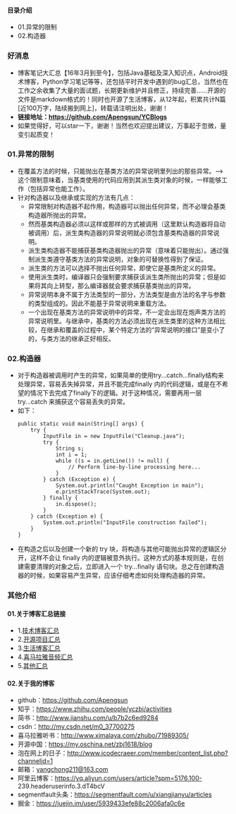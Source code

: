#### 目录介绍
- 01.异常的限制
- 02.构造器




### 好消息
- 博客笔记大汇总【16年3月到至今】，包括Java基础及深入知识点，Android技术博客，Python学习笔记等等，还包括平时开发中遇到的bug汇总，当然也在工作之余收集了大量的面试题，长期更新维护并且修正，持续完善……开源的文件是markdown格式的！同时也开源了生活博客，从12年起，积累共计N篇[近100万字，陆续搬到网上]，转载请注明出处，谢谢！
- **链接地址：https://github.com/Apengsun/YCBlogs**
- 如果觉得好，可以star一下，谢谢！当然也欢迎提出建议，万事起于忽微，量变引起质变！



### 01.异常的限制
- 在覆盖方法的时候，只能抛出在基类方法的异常说明里列出的那些异常。-->这个限制意味着，当基类使用的代码应用到其派生类对象的时候，一样能够工作（包括异常也能工作）。
- 针对构造器以及继承或实现的方法有几点：
    - 异常限制对构造器不起作用，构造器可以抛出任何异常，而不必理会基类构造器所抛出的异常。
    - 然而基类构造器必须以这样或那样的方式被调用（这里默认构造器将自动被调用）后，派生类构造器的异常说明就必须包含基类构造器的异常说明。
    - 派生类构造器不能捕获基类构造器抛出的异常（意味着只能抛出）。通过强制派生类遵守基类方法的异常说明，对象的可替换性得到了保证。
    - 派生类的方法可以选择不抛出任何异常，即使它是基类所定义的异常。
    - 使用派生类时，编译器只会强制要求捕获该派生类所抛出的异常；但是如果将其向上转型，那么编译器就会要求捕获基类抛出的异常。
    - 异常说明本身不属于方法类型的一部分，方法类型是由方法的名字与参数的类型组成的。因此不能基于异常说明来重载方法。
    - 一个出现在基类方法的异常说明中的异常，不一定会出现在炮声类方法的异常说明里。与继承中，基类的方法必须出现在派生类里的这种方法相比较，在继承和覆盖的过程中，某个特定方法的“异常说明的接口”是变小了的，与类方法的继承正好相反。




### 02.构造器
- 对于构造器被调用时产生的异常，如果简单的使用try...catch...finally结构来处理异常，容易丢失掉异常，并且不能完成finally 内的代码逻辑，或是在不希望的情况下去完成了finally下的逻辑。对于这种情况，需要再用一层 try...catch 来捕获这个容易丢失的异常。
- 如下：
    ```
    public static void main(String[] args) {
        try {
            InputFile in = new InputFile("Cleanup.java");
            try {
                String s;
                int i = 1;
                while ((s = in.getLine()) != null) {
                    // Perform line-by-line processing here...
                }
            } catch (Exception e) {
                System.out.println("Caught Exception in main");
                e.printStackTrace(System.out);
            } finally {
                in.dispose();
            }
        } catch (Exception e) {
            System.out.println("InputFile construction failed");
        }
    }
    ```
- 在构造之后以及创建一个新的 try 块，将构造与其他可能抛出异常的逻辑区分开，这样不会让 finally 内的逻辑被意外执行。这种方式的基本规则是，在创建需要清理的对象之后，立即进入一个 try...finally 语句块。总之在创建构造器的时候，如果容易产生异常，应该仔细考虑如何处理构造器的异常。




### 其他介绍
#### 01.关于博客汇总链接
- 1.[技术博客汇总](https://www.jianshu.com/p/614cb839182c)
- 2.[开源项目汇总](https://blog.csdn.net/m0_37700275/article/details/80863574)
- 3.[生活博客汇总](https://blog.csdn.net/m0_37700275/article/details/79832978)
- 4.[喜马拉雅音频汇总](https://www.jianshu.com/p/f665de16d1eb)
- 5.[其他汇总](https://www.jianshu.com/p/53017c3fc75d)



#### 02.关于我的博客
- github：https://github.com/Apengsun
- 知乎：https://www.zhihu.com/people/yczbj/activities
- 简书：http://www.jianshu.com/u/b7b2c6ed9284
- csdn：http://my.csdn.net/m0_37700275
- 喜马拉雅听书：http://www.ximalaya.com/zhubo/71989305/
- 开源中国：https://my.oschina.net/zbj1618/blog
- 泡在网上的日子：http://www.jcodecraeer.com/member/content_list.php?channelid=1
- 邮箱：yangchong211@163.com
- 阿里云博客：https://yq.aliyun.com/users/article?spm=5176.100- 239.headeruserinfo.3.dT4bcV
- segmentfault头条：https://segmentfault.com/u/xiangjianyu/articles
- 掘金：https://juejin.im/user/5939433efe88c2006afa0c6e









